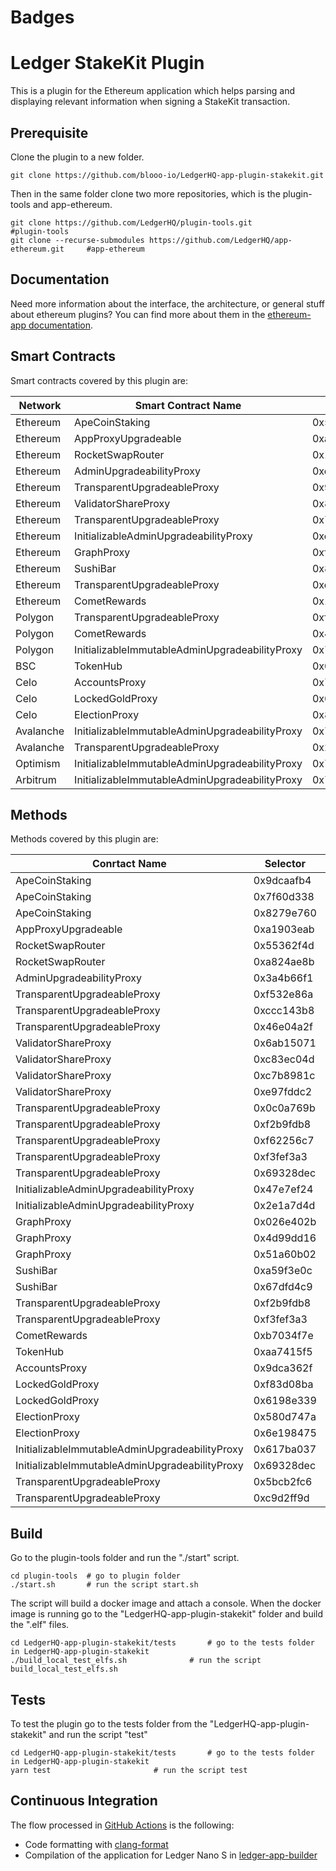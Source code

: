 # Badges
<Plugin Github Action Badger>

# Ledger StakeKit Plugin

This is a plugin for the Ethereum application which helps parsing and displaying relevant information when signing a StakeKit transaction.

## Prerequisite

Clone the plugin to a new folder.

```shell
git clone https://github.com/blooo-io/LedgerHQ-app-plugin-stakekit.git
```

Then in the same folder clone two more repositories, which is the plugin-tools and app-ethereum.

```shell
git clone https://github.com/LedgerHQ/plugin-tools.git                          #plugin-tools
git clone --recurse-submodules https://github.com/LedgerHQ/app-ethereum.git     #app-ethereum
```
## Documentation

Need more information about the interface, the architecture, or general stuff about ethereum plugins? You can find more about them in the [ethereum-app documentation](https://github.com/LedgerHQ/app-ethereum/blob/master/doc/ethapp_plugins.asc).

## Smart Contracts

Smart contracts covered by this plugin are:

| Network | Smart Contract Name | Smart Contract Address|
| ---       | --- | --- |
| Ethereum  | ApeCoinStaking | 0x5954ab967bc958940b7eb73ee84797dc8a2afbb9|
| Ethereum  | AppProxyUpgradeable | 0xae7ab96520de3a18e5e111b5eaab095312d7fe84|
| Ethereum  | RocketSwapRouter | 0x16d5a408e807db8ef7c578279beeee6b228f1c1c|
| Ethereum  | AdminUpgradeabilityProxy | 0xc874b064f465bdd6411d45734b56fac750cda29a|
| Ethereum  | TransparentUpgradeableProxy | 0x9ee91f9f426fa633d227f7a9b000e28b9dfd8599|
| Ethereum  | ValidatorShareProxy | 0x857679d69fe50e7b722f94acd2629d80c355163d|
| Ethereum  | TransparentUpgradeableProxy | 0x777777c9898d384f785ee44acfe945efdff5f3e0|
| Ethereum  | InitializableAdminUpgradeabilityProxy | 0xc5c9fb6223a989208df27dcee33fc59ff5c26fff|
| Ethereum  | GraphProxy | 0xf55041e37e12cd407ad00ce2910b8269b01263b9|
| Ethereum  | SushiBar | 0x8798249c2e607446efb7ad49ec89dd1865ff4272|
| Ethereum  | TransparentUpgradeableProxy | 0xc3d688b66703497daa19211eedff47f25384cdc3|
| Ethereum  | CometRewards | 0x1b0e765f6224c21223aea2af16c1c46e38885a40|
| Polygon  | TransparentUpgradeableProxy | 0xf25212e676d1f7f89cd72ffee66158f541246445|
| Polygon  | CometRewards | 0x45939657d1ca34a8fa39a924b71d28fe8431e581|
| Polygon  | InitializableImmutableAdminUpgradeabilityProxy | 0x794a61358d6845594f94dc1db02a252b5b4814ad|
| BSC  | TokenHub | 0x0000000000000000000000000000000000001004|
| Celo  | AccountsProxy | 0x7d21685c17607338b313a7174bab6620bad0aab7|
| Celo  | LockedGoldProxy | 0x6cc083aed9e3ebe302a6336dbc7c921c9f03349e|
| Celo  | ElectionProxy | 0x8d6677192144292870907e3fa8a5527fe55a7ff6|
| Avalanche  | InitializableImmutableAdminUpgradeabilityProxy | 0x794a61358d6845594f94dc1db02a252b5b4814ad|
| Avalanche  | TransparentUpgradeableProxy | 0x2b2c81e08f1af8835a78bb2a90ae924ace0ea4be|
| Optimism  | InitializableImmutableAdminUpgradeabilityProxy | 0x794a61358d6845594f94dc1db02a252b5b4814ad|
| Arbitrum  | InitializableImmutableAdminUpgradeabilityProxy | 0x794a61358d6845594f94dc1db02a252b5b4814ad|


## Methods

Methods covered by this plugin are:

| Conrtact Name | Selector | Method Name |
|      ---      |    ---   |     ---     |
| ApeCoinStaking    | 0x9dcaafb4 | depositSelfApeCoin |
| ApeCoinStaking    | 0x7f60d338 | withdrawSelfApeCoin |
| ApeCoinStaking    | 0x8279e760 | claimSelfApeCoin |
| AppProxyUpgradeable    | 0xa1903eab | submit |
| RocketSwapRouter    | 0x55362f4d | swapTo |
| RocketSwapRouter    | 0xa824ae8b | swapFrom |
| AdminUpgradeabilityProxy    | 0x3a4b66f1 | stake |
| TransparentUpgradeableProxy    | 0xf532e86a | submit |
| TransparentUpgradeableProxy    | 0xccc143b8 | requestWithdraw |
| TransparentUpgradeableProxy    | 0x46e04a2f | claimTokens |
| ValidatorShareProxy    | 0x6ab15071 | buyVoucher |
| ValidatorShareProxy    | 0xc83ec04d | sellVoucher_new |
| ValidatorShareProxy    | 0xc7b8981c | withdrawRewards |
| ValidatorShareProxy    | 0xe97fddc2 | unstakeClaimTokens_new |
| TransparentUpgradeableProxy    | 0x0c0a769b | supply |
| TransparentUpgradeableProxy    | 0xf2b9fdb8 | supply |
| TransparentUpgradeableProxy    | 0xf62256c7 | supply |
| TransparentUpgradeableProxy    | 0xf3fef3a3 | withdraw |
| TransparentUpgradeableProxy    | 0x69328dec | withdraw |
| InitializableAdminUpgradeabilityProxy    | 0x47e7ef24 | deposit |
| InitializableAdminUpgradeabilityProxy    | 0x2e1a7d4d | withdraw |
| GraphProxy    | 0x026e402b | delegate |
| GraphProxy    | 0x4d99dd16 | undelegate |
| GraphProxy    | 0x51a60b02 | withdrawDelegated |
| SushiBar    | 0xa59f3e0c | enter |
| SushiBar    | 0x67dfd4c9 | leave |
| TransparentUpgradeableProxy    | 0xf2b9fdb8 | supply |
| TransparentUpgradeableProxy    | 0xf3fef3a3 | withdraw |
| CometRewards    | 0xb7034f7e | claim |
| TokenHub    | 0xaa7415f5 | transferOut |
| AccountsProxy    | 0x9dca362f | createAccount |
| LockedGoldProxy    | 0xf83d08ba | lock |
| LockedGoldProxy    | 0x6198e339 | unlock |
| ElectionProxy    | 0x580d747a | vote |
| ElectionProxy    | 0x6e198475 | revokeActive |
| InitializableImmutableAdminUpgradeabilityProxy    | 0x617ba037 | supply |
| InitializableImmutableAdminUpgradeabilityProxy    | 0x69328dec | withdraw |
| TransparentUpgradeableProxy    | 0x5bcb2fc6 | submit |
| TransparentUpgradeableProxy    | 0xc9d2ff9d | requestUnlock |


## Build

Go to the plugin-tools folder and run the "./start" script.
```shell
cd plugin-tools  # go to plugin folder
./start.sh       # run the script start.sh
```
The script will build a docker image and attach a console.
When the docker image is running go to the "LedgerHQ-app-plugin-stakekit" folder and build the ".elf" files.
```shell
cd LedgerHQ-app-plugin-stakekit/tests       # go to the tests folder in LedgerHQ-app-plugin-stakekit
./build_local_test_elfs.sh              # run the script build_local_test_elfs.sh
```

## Tests

To test the plugin go to the tests folder from the "LedgerHQ-app-plugin-stakekit" and run the script "test"
```shell
cd LedgerHQ-app-plugin-stakekit/tests       # go to the tests folder in LedgerHQ-app-plugin-stakekit
yarn test                       # run the script test
```
## Continuous Integration


The flow processed in [GitHub Actions](https://github.com/features/actions) is the following:

- Code formatting with [clang-format](http://clang.llvm.org/docs/ClangFormat.html)
- Compilation of the application for Ledger Nano S in [ledger-app-builder](https://github.com/LedgerHQ/ledger-app-builder)

